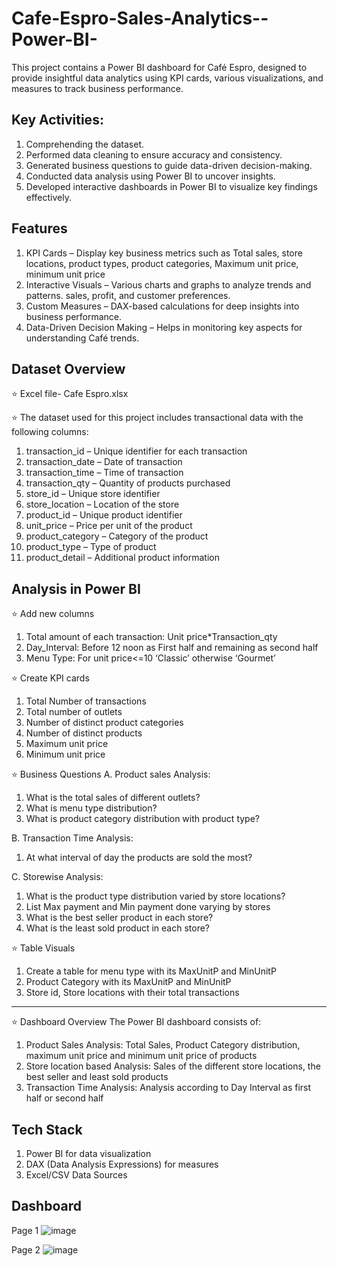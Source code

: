 # Cafe-Espro-Sales-Analytics--Power-BI-
This project contains a Power BI dashboard for Café Espro, designed to provide insightful data analytics using KPI cards, various visualizations, and measures to track business performance. 

## Key Activities:
1.	Comprehending the dataset.   
2.	Performed data cleaning to ensure accuracy and consistency.
3.	Generated business questions to guide data-driven decision-making.
4.	Conducted data analysis using Power BI to uncover insights.
5.	Developed interactive dashboards in Power BI to visualize key findings effectively.

## Features
1. KPI Cards – Display key business metrics such as Total sales, store locations, product types, product categories, Maximum unit price, minimum unit price
2. Interactive Visuals – Various charts and graphs to analyze trends and patterns. sales, profit, and customer preferences.
3. Custom Measures – DAX-based calculations for deep insights into business performance.
4. Data-Driven Decision Making – Helps in monitoring key aspects for understanding Café trends.

## Dataset Overview
⭐ Excel file- Cafe Espro.xlsx 

⭐ The dataset used for this project includes transactional data with the following columns:
1.	transaction_id – Unique identifier for each transaction
2.	transaction_date – Date of transaction
3.	transaction_time – Time of transaction
4.	transaction_qty – Quantity of products purchased
5.	store_id – Unique store identifier
6.	store_location – Location of the store
7.	product_id – Unique product identifier
8.	unit_price – Price per unit of the product
9.	product_category – Category of the product
10.	product_type – Type of product
11.	product_detail – Additional product information

## Analysis in Power BI 
  
⭐ Add new columns
1.	Total amount of each transaction: Unit price*Transaction_qty
2.	Day_Interval: Before 12 noon as First half and remaining as second half
3.	Menu Type: For unit price<=10 ‘Classic’ otherwise ‘Gourmet’
 
⭐ Create KPI cards
1.	Total Number of transactions
2.	Total number of outlets
3.	Number of distinct product categories
4.	Number of distinct products
5.	Maximum unit price
6.	Minimum unit price 

⭐ Business Questions 
A. Product sales Analysis:
1.	What is the total sales of different outlets? 
2.	What is menu type distribution?
3.	What is product category distribution with product type?

B. Transaction Time Analysis:
1.	At what interval of day the products are sold the most?
  
C. Storewise Analysis:
1.	What is the product type distribution varied by store locations?
2.	List Max payment and Min payment done varying by stores
3.	What is the best seller product in each store?
4.	What is the least sold product in each store?

  
⭐ Table Visuals
  1.	Create a table for menu type with its MaxUnitP  and MinUnitP
  2.	Product Category with its MaxUnitP  and MinUnitP
  3.	Store id, Store locations with their total transactions 
__________________________________________________________________________________________________________________

⭐ Dashboard Overview
The Power BI dashboard consists of:
1. Product Sales Analysis: Total Sales, Product Category distribution, maximum unit price and minimum unit price of products
2. Store location based Analysis: Sales of the different store locations, the best seller and least sold products
3. Transaction Time Analysis: Analysis according to Day Interval as first half or second half 

## Tech Stack
1. Power BI for data visualization
2. DAX (Data Analysis Expressions) for measures
3. Excel/CSV Data Sources

## Dashboard
Page 1
![image](https://github.com/user-attachments/assets/04fb56c6-8a0a-4f3c-8242-daed13d29444)

Page 2
![image](https://github.com/user-attachments/assets/15935f85-f812-423e-ac61-0a1a5f4a2cff)



 

















